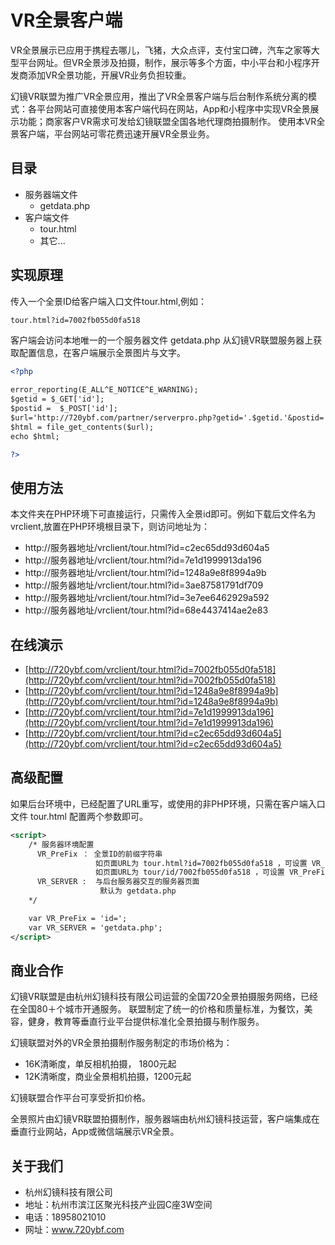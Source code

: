 # VR全景客户端

VR全景展示已应用于携程去哪儿，飞猪，大众点评，支付宝口碑，汽车之家等大型平台网址。但VR全景涉及拍摄，制作，展示等多个方面，中小平台和小程序开发商添加VR全景功能，开展VR业务负担较重。

幻镜VR联盟为推广VR全景应用，推出了VR全景客户端与后台制作系统分离的模式：各平台网站可直接使用本客户端代码在网站，App和小程序中实现VR全景展示功能；商家客户VR需求可发给幻镜联盟全国各地代理商拍摄制作。
使用本VR全景客户端，平台网站可零花费迅速开展VR全景业务。

## 目录

* 服务器端文件
  * getdata.php
* 客户端文件
  * tour.html
  * 其它...

## 实现原理

传入一个全景ID给客户端入口文件tour.html,例如：
```xml
tour.html?id=7002fb055d0fa518
```

客户端会访问本地唯一的一个服务器文件 getdata.php 从幻镜VR联盟服务器上获取配置信息，在客户端展示全景图片与文字。


```xml
<?php

error_reporting(E_ALL^E_NOTICE^E_WARNING);
$getid = $_GET['id'];
$postid =  $_POST['id'];
$url='http://720ybf.com/partner/serverpro.php?getid='.$getid.'&postid='.$postid.'&key=publickey';
$html = file_get_contents($url);
echo $html;

?>
```

## 使用方法

本文件夹在PHP环境下可直接运行，只需传入全景id即可。例如下载后文件名为vrclient,放置在PHP环境根目录下，则访问地址为：

  - http://服务器地址/vrclient/tour.html?id=c2ec65dd93d604a5
  - http://服务器地址/vrclient/tour.html?id=7e1d1999913da196
  - http://服务器地址/vrclient/tour.html?id=1248a9e8f8994a9b
  - http://服务器地址/vrclient/tour.html?id=3ae87581791df709
  - http://服务器地址/vrclient/tour.html?id=3e7ee6462929a592
  - http://服务器地址/vrclient/tour.html?id=68e4437414ae2e83


## 在线演示

* [http://720ybf.com/vrclient/tour.html?id=7002fb055d0fa518](http://720ybf.com/vrclient/tour.html?id=7002fb055d0fa518)
* [http://720ybf.com/vrclient/tour.html?id=1248a9e8f8994a9b](http://720ybf.com/vrclient/tour.html?id=1248a9e8f8994a9b)
* [http://720ybf.com/vrclient/tour.html?id=7e1d1999913da196](http://720ybf.com/vrclient/tour.html?id=7e1d1999913da196)
* [http://720ybf.com/vrclient/tour.html?id=c2ec65dd93d604a5](http://720ybf.com/vrclient/tour.html?id=c2ec65dd93d604a5)


## 高级配置

如果后台环境中，已经配置了URL重写，或使用的非PHP环境，只需在客户端入口文件 tour.html 配置两个参数即可。

```xml
<script>
    /* 服务器环境配置
      VR_PreFix ： 全景ID的前缀字符串
                   如页面URL为 tour.html?id=7002fb055d0fa518 ，可设置 VR_PreFix= 'id=';
                   如页面URL为 tour/id/7002fb055d0fa518 ，可设置 VR_PreFix= 'id/';
      VR_SERVER :  与后台服务器交互的服务器页面
                    默认为 getdata.php
    */

    var VR_PreFix = 'id=';
    var VR_SERVER = 'getdata.php';
</script>
```


## 商业合作

幻镜VR联盟是由杭州幻镜科技有限公司运营的全国720全景拍摄服务网络，已经在全国80＋个城市开通服务。
联盟制定了统一的价格和质量标准，为餐饮，美容，健身，教育等垂直行业平台提供标准化全景拍摄与制作服务。

幻镜联盟对外的VR全景拍摄制作服务制定的市场价格为：
  - 16K清晰度，单反相机拍摄， 1800元起
  - 12K清晰度，商业全景相机拍摄，1200元起

幻镜联盟合作平台可享受折扣价格。

全景照片由幻镜VR联盟拍摄制作，服务器端由杭州幻镜科技运营，客户端集成在垂直行业网站，App或微信端展示VR全景。

## 关于我们

  - 杭州幻镜科技有限公司
  - 地址：杭州市滨江区聚光科技产业园C座3W空间
  - 电话：18958021010
  - 网址：www.720ybf.com
